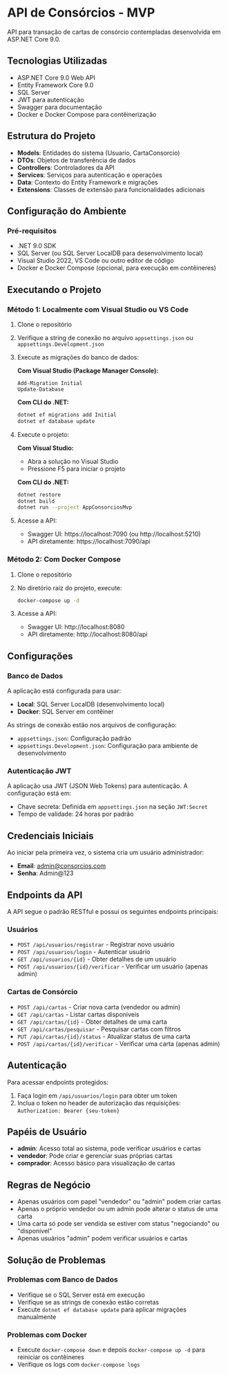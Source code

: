 # API de Consórcios - MVP

API para transação de cartas de consórcio contempladas desenvolvida em ASP.NET Core 9.0.

## Tecnologias Utilizadas

- ASP.NET Core 9.0 Web API
- Entity Framework Core 9.0
- SQL Server
- JWT para autenticação
- Swagger para documentação
- Docker e Docker Compose para contêinerização

## Estrutura do Projeto

- **Models**: Entidades do sistema (Usuario, CartaConsorcio)
- **DTOs**: Objetos de transferência de dados
- **Controllers**: Controladores da API
- **Services**: Serviços para autenticação e operações
- **Data**: Contexto do Entity Framework e migrações
- **Extensions**: Classes de extensão para funcionalidades adicionais

## Configuração do Ambiente

### Pré-requisitos

- .NET 9.0 SDK
- SQL Server (ou SQL Server LocalDB para desenvolvimento local)
- Visual Studio 2022, VS Code ou outro editor de código
- Docker e Docker Compose (opcional, para execução em contêineres)

## Executando o Projeto

### Método 1: Localmente com Visual Studio ou VS Code

1. Clone o repositório
2. Verifique a string de conexão no arquivo `appsettings.json` ou `appsettings.Development.json`
3. Execute as migrações do banco de dados:

   **Com Visual Studio (Package Manager Console):**
   ```
   Add-Migration Initial
   Update-Database
   ```

   **Com CLI do .NET:**
   ```bash
   dotnet ef migrations add Initial
   dotnet ef database update
   ```

4. Execute o projeto:

   **Com Visual Studio:**
   - Abra a solução no Visual Studio
   - Pressione F5 para iniciar o projeto

   **Com CLI do .NET:**
   ```bash
   dotnet restore
   dotnet build
   dotnet run --project AppConsorciosMvp
   ```

5. Acesse a API:
   - Swagger UI: https://localhost:7090 (ou http://localhost:5210)
   - API diretamente: https://localhost:7090/api

### Método 2: Com Docker Compose

1. Clone o repositório
2. No diretório raiz do projeto, execute:

   ```bash
   docker-compose up -d
   ```

3. Acesse a API:
   - Swagger UI: http://localhost:8080
   - API diretamente: http://localhost:8080/api

## Configurações

### Banco de Dados

A aplicação está configurada para usar:

- **Local**: SQL Server LocalDB (desenvolvimento local)
- **Docker**: SQL Server em contêiner

As strings de conexão estão nos arquivos de configuração:

- `appsettings.json`: Configuração padrão
- `appsettings.Development.json`: Configuração para ambiente de desenvolvimento

### Autenticação JWT

A aplicação usa JWT (JSON Web Tokens) para autenticação. A configuração está em:

- Chave secreta: Definida em `appsettings.json` na seção `JWT:Secret`
- Tempo de validade: 24 horas por padrão

## Credenciais Iniciais

Ao iniciar pela primeira vez, o sistema cria um usuário administrador:

- **Email**: admin@consorcios.com
- **Senha**: Admin@123

## Endpoints da API

A API segue o padrão RESTful e possui os seguintes endpoints principais:

### Usuários

- `POST /api/usuarios/registrar` - Registrar novo usuário
- `POST /api/usuarios/login` - Autenticar usuário
- `GET /api/usuarios/{id}` - Obter detalhes de um usuário
- `POST /api/usuarios/{id}/verificar` - Verificar um usuário (apenas admin)

### Cartas de Consórcio

- `POST /api/cartas` - Criar nova carta (vendedor ou admin)
- `GET /api/cartas` - Listar cartas disponíveis
- `GET /api/cartas/{id}` - Obter detalhes de uma carta
- `GET /api/cartas/pesquisar` - Pesquisar cartas com filtros
- `PUT /api/cartas/{id}/status` - Atualizar status de uma carta
- `POST /api/cartas/{id}/verificar` - Verificar uma carta (apenas admin)

## Autenticação

Para acessar endpoints protegidos:

1. Faça login em `/api/usuarios/login` para obter um token
2. Inclua o token no header de autorização das requisições:
   `Authorization: Bearer {seu-token}`

## Papéis de Usuário

- **admin**: Acesso total ao sistema, pode verificar usuários e cartas
- **vendedor**: Pode criar e gerenciar suas próprias cartas
- **comprador**: Acesso básico para visualização de cartas

## Regras de Negócio

- Apenas usuários com papel "vendedor" ou "admin" podem criar cartas
- Apenas o próprio vendedor ou um admin pode alterar o status de uma carta
- Uma carta só pode ser vendida se estiver com status "negociando" ou "disponivel"
- Apenas usuários "admin" podem verificar usuários e cartas

## Solução de Problemas

### Problemas com Banco de Dados

- Verifique se o SQL Server está em execução
- Verifique se as strings de conexão estão corretas
- Execute `dotnet ef database update` para aplicar migrações manualmente

### Problemas com Docker

- Execute `docker-compose down` e depois `docker-compose up -d` para reiniciar os contêineres
- Verifique os logs com `docker-compose logs`
